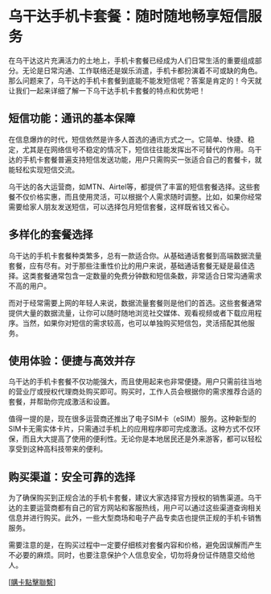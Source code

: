# 乌干达手机卡套餐：随时随地畅享短信服务

在乌干达这片充满活力的土地上，手机卡套餐已经成为人们日常生活的重要组成部分。无论是日常沟通、工作联络还是娱乐消遣，手机卡都扮演着不可或缺的角色。那么问题来了，乌干达的手机卡套餐到底能不能发短信呢？答案是肯定的！今天就让我们一起来详细了解一下乌干达手机卡套餐的特点和优势吧！

## 短信功能：通讯的基本保障

在信息爆炸的时代，短信依然是许多人首选的通讯方式之一。它简单、快捷、稳定，尤其是在网络信号不稳定的情况下，短信往往能发挥出不可替代的作用。乌干达的手机卡套餐普遍支持短信发送功能，用户只需购买一张适合自己的套餐卡，就能轻松实现短信交流。

乌干达的各大运营商，如MTN、Airtel等，都提供了丰富的短信套餐选择。这些套餐不仅价格实惠，而且使用灵活，可以根据个人需求随时调整。比如，如果你经常需要给家人朋友发送短信，可以选择包月短信套餐，这样既省钱又省心。

## 多样化的套餐选择

乌干达的手机卡套餐种类繁多，总有一款适合你。从基础通话套餐到高端数据流量套餐，应有尽有。对于那些注重性价比的用户来说，基础通话套餐无疑是最佳选择。这类套餐通常包含一定数量的免费分钟数和短信条数，非常适合日常沟通需求不高的用户。

而对于经常需要上网的年轻人来说，数据流量套餐则是他们的首选。这些套餐通常提供大量的数据流量，让你可以随时随地浏览社交媒体、观看视频或者下载应用程序。当然，如果你对短信的需求较高，也可以单独购买短信包，灵活搭配其他服务。

## 使用体验：便捷与高效并存

乌干达的手机卡套餐不仅功能强大，而且使用起来也非常便捷。用户只需前往当地的营业厅或授权代理商处购买即可。购买时，工作人员会根据你的需求推荐合适的套餐，并帮助你完成激活和设置。

值得一提的是，现在很多运营商还推出了电子SIM卡（eSIM）服务。这种新型的SIM卡无需实体卡片，只需通过手机上的应用程序即可完成激活。这种方式不仅环保，而且大大提高了使用的便利性。无论你是本地居民还是外来游客，都可以轻松享受到这种高科技带来的便利。

## 购买渠道：安全可靠的选择

为了确保购买到正规合法的手机卡套餐，建议大家选择官方授权的销售渠道。乌干达的主要运营商都有自己的官方网站和客服热线，用户可以通过这些渠道查询相关信息并进行购买。此外，一些大型商场和电子产品专卖店也提供正规的手机卡销售服务。

需要注意的是，在购买过程中一定要仔细核对套餐内容和价格，避免因误解而产生不必要的麻烦。同时，也要注意保护个人信息安全，切勿将身份证件随意交给他人。

[[購卡點擊聯繫](https://t.me/s/esim1088)]
